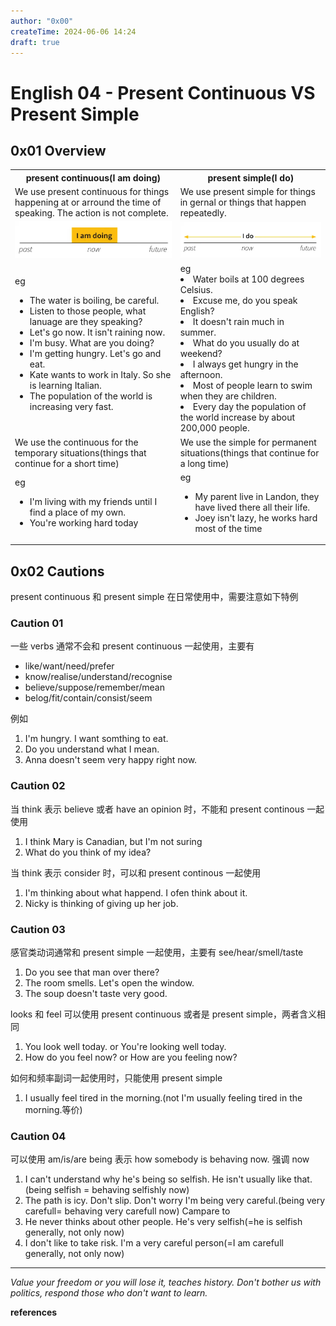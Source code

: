 ```yaml
---
author: "0x00"
createTime: 2024-06-06 14:24
draft: true
---
```

 
# English 04 - Present Continuous VS Present Simple

## 0x01 Overview

<table>
<tbody>
<tr>
<th>present continuous(I am doing)</th>
<th>present simple(I do)</th>
</tr>
<tr>
<td>We use present continuous for things happening at or arround the time of speaking. The action is not complete.</td>
<td>We use present simple for things in gernal or things that happen repeatedly.</td>
</tr>
<tr>
<td>
<img src="https://github.com/dhay3/picx-images-hosting/raw/master/20240611/2024-06-11_11-23-33.3nrgxd4vsv.webp"/>
</td>
<td>
<img src="https://github.com/dhay3/picx-images-hosting/raw/master/20240611/2024-06-11_11-26-51.2a4xtbwyv5.webp"/>
</td>
</tr>
<tr>
<td>
eg
<ul>
<li>The water is boiling, be careful.</li>
<li>Listen to those people, what lanuage are they speaking?</li>
<li>Let's go now. It isn't raining now.</li>
<li>I'm busy. What are you doing?</li>
<li>I'm getting hungry. Let's go and eat.</li>
<li>Kate wants to work in Italy. So she is learning Italian.</li>
<li>The population of the world is increasing very fast.</li>
</ul>
</td>
<td>
eg
<li>Water boils at 100 degrees Celsius.</li>
<li>Excuse me, do you speak English?</li>
<li>It doesn't rain much in summer.</li>
<li>What do you usually do at weekend?</li>
<li>I always get hungry in the afternoon.</li>
<li>Most of people learn to swim when they are children.</li>
<li>Every day the population of the world increase by about 200,000 people.</li>
</td>
</tr>
<tr>
<td>
We use the continuous for the temporary situations(things that continue for a short time)
</td>
<td>
We use the simple for permanent situations(things that continue for a long time)
</td>
</tr>
<tr>
<td>
eg
<ul>
<li>I'm living with my friends until I find a place of my own.</li>
<li>You're working hard today</li>
</ul>
</td>
<td>
eg
<ul>
<li>My parent live in Landon, they have lived there all their life.</li>
<li>Joey isn't lazy, he works hard most of the time</li>
</ul>
</td>
</tr>
</tbody>
</table>

## 0x02 Cautions

present continuous 和 present simple 在日常使用中，需要注意如下特例

### Caution 01

一些 verbs 通常不会和 present continuous 一起使用，主要有
- like/want/need/prefer
- know/realise/understand/recognise
- believe/suppose/remember/mean
- belog/fit/contain/consist/seem

例如
1. I'm hungry. I want somthing to eat.
2. Do you understand what I mean.
3. Anna doesn't seem very happy right now.

### Caution 02

当 think 表示 believe 或者 have an opinion 时，不能和 present continous 一起使用
1. I think Mary is Canadian, but I'm not suring
2. What do you think of my idea?

当 think 表示 consider 时，可以和 present continous 一起使用
1. I'm thinking about what happend. I ofen think about it.
2. Nicky is thinking of giving up her job.

### Caution 03

感官类动词通常和 present simple 一起使用，主要有
see/hear/smell/taste
1. Do you see that man over there?
2. The room smells. Let's open the window.
3. The soup doesn't taste very good.

looks 和 feel 可以使用 present continuous 或者是 present simple，两者含义相同
1. You look well today. or You're looking well today.
2. How do you feel now? or How are you feeling now?

如何和频率副词一起使用时，只能使用 present simple
1. I usually feel tired in the morning.(not I'm usually feeling tired in the morning.等价)

### Caution 04

可以使用 am/is/are being 表示 how somebody is behaving now. 强调 now
1. I can't understand why he's being so selfish. He isn't usually like that.(being selfish = behaving selfishly now)
2. The path is icy. Don't slip. Don't worry I'm being very careful.(being very carefull= behaving very carefull now)
Campare to
1. He never thinks about other people. He's very selfish(=he is selfish generally, not only now)
2. I don't like to take risk. I'm a very careful person(=I am carefull generally, not only now)

---
*Value your freedom or you will lose it, teaches history. Don't bother us with politics, respond those who don't want to learn.*

**references**
